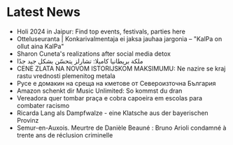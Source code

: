 # Latest News
-  Holi 2024 in Jaipur: Find top events, festivals, parties here
-  Otteluseuranta | Konkarivalmentaja ei jaksa jauhaa jargonia – "KalPa on ollut aina KalPa"
-  Sharon Cuneta's realizations after social media detox
-  ملكة بريطانيا كاميلا: تشارلز يتحسّن بشكل جيد جدًا
-  CENE ZLATA NA NOVOM ISTORIJSKOM MAKSIMUMU: Ne nazire se kraj rastu vrednosti plemenitog metala
-  Русе е домакин на среща на кметове от Североизточна България
-  Amazon schenkt dir Music Unlimited: So kommst du dran
-  Vereadora quer tombar praça e cobra capoeira em escolas para combater racismo
-  Ricarda Lang als Dampfwalze - eine Klatsche aus der bayerischen Provinz
-  Semur-en-Auxois. Meurtre de Danièle Beauné : Bruno Arioli condamné à trente ans de réclusion criminelle
